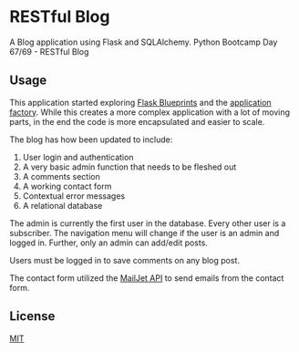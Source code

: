 # RESTful Blog

A Blog application using Flask and SQLAlchemy. Python Bootcamp Day 67/69 - RESTful Blog

## Usage

This application started exploring [Flask Blueprints](https://hackersandslackers.com/flask-blueprints) and the [application factory](https://hackersandslackers.com/flask-application-factory). While this
creates a more complex application with a lot of moving parts, in the end the
code is more encapsulated and easier to scale.

The blog has how been updated to include:

1. User login and authentication
2. A very basic admin function that needs to be fleshed out
3. A comments section
4. A working contact form
5. Contextual error messages
6. A relational database

The admin is currently the first user in the database. Every other user is a
subscriber. The navigation menu will change if the user is an admin and logged in.
Further, only an admin can add/edit posts.

Users must be logged in to save comments on any blog post.

The contact form utilized the [MailJet API](mailjet.com) to send emails from the
contact form.

## License

[MIT](https://choosealicense.com/licenses/mit/)

